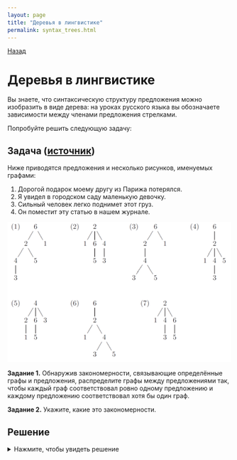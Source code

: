 ```yaml
---
layout: page
title: "Деревья в лингвистике"
permalink: syntax_trees.html
---
```


[Назад](10a2024.html)

# Деревья в лингвистике

Вы знаете, что синтаксическую структуру предложения можно изобразить в виде дерева: на уроках русского языка вы обозначаете зависимости между членами предложения стрелками.

Попробуйте решить следующую задачу:

## Задача ([источник](http://lingproblems.online/index.php?action=problem&pid=1359&vid=1359))

Ниже приводятся предложения и несколько рисунков, именуемых графами:

1. Дорогой подарок моему другу из Парижа потерялся.
2. Я увидел в городском саду маленькую девочку.
3. Сильный человек легко поднимет этот груз.
4. Он поместит эту статью в нашем журнале.

![](images/syntax_trees.png)

**Задание 1.** Обнаружив закономерности, связывающие определённые графы и предложения, распределите графы между предложениями так, чтобы каждый граф соответствовал ровно одному предложению и каждому предложению соответствовал хотя бы один граф.

**Задание 2.** Укажите, какие это закономерности.

## Решение

<details>

<summary>Нажмите, чтобы увидеть решение</summary>


<p>Главное для решения этой задачи &mdash; догадаться, что рисунки изображают схематически (и приблизительно), как предложения устроены синтаксически, т. е. с точки зрения их сказуемых, подлежащих, дополнений и пр. Как дойти до этой мысли?</p>
<br>
<p>Прежде всего, на каждой схеме ровно 6 цифр, и в каждом предложении ровно 6 значимых слов, не считая предлогов. Исходя из того, что слова, возможно, пронумерованы по их порядку в предложении, можно задуматься над тем, почему только 2, 4, и 6 появляются на вершинах схем. Оказывается, что сказуемые в четырёх предложениях занимают как раз эти места: 2 в предложениях (2) и (4), 4 в предложении (3) и 6 в предложении (1). Всегда полезно начинать с тех явлений, которые встречаются только один раз. Только рисунок (5) имеет 4 на вершине. Если он соответствует предложению (3), то 2&ndash;1 соответствуют словам человек и сильный; 6&ndash;5 &mdash; словам груз и этот; 3 &mdash; слову легко. Очевидно, самая левая ветвь на каждом рисунке соответствует подлежащему, следующая ветвь &mdash; прямому дополнению, а самая правая ветвь &mdash; остальным словам. Если это верно, то рисунок (2) соответствует предложению (2), а рисунок (7) &mdash; предложению (4).</p>
<br>
<p>Остаётся сообразить, почему 4 разных рисунка соответствуют одному и тому же предложению (6). Очевидно, его можно понять четырьмя разными способами. И, в самом деле, слово дорогой может означать прилагательное, описывающее ценность подарка, а может также означать ‘по пути’. Предложно-падежная форма из Парижа может относиться к слову подарок или к слову другу. И каждая из этих возможностей сочетается с каждой другой, что и даёт 4 возможности анализировать и понять это предложение. Так, рисунки (1) и (3) соответствуют значению ‘по пути’ для дорогой, а рисунки (4) и (6) значению ‘ценный’. Рисунки (1) и (4) относят из Парижа к слову подарок, а рисунки (3) и (6) &mdash; к слову друг.</p>

</details>